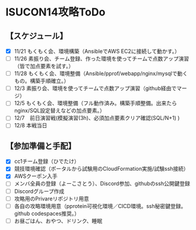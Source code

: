 # ISUCON14攻略ToDo

## 【スケジュール】
- [x] 11/21 もくもく会、環境構築（AnsibleでAWS EC2に接続して動かす。）
- [ ] 11/26 素振り会、チーム登録、作った環境を使ってチームで点数アップ演習（皆で加点要素を試す。）
- [ ] 11/28 もくもく会、環境整備（Ansible/pprof/webapp/nginx/mysqlで動くもの。構築手順確立。）
- [ ] 12/3  素振り会、環境を使ってチームで点数アップ演習（github経由でマージ）
- [ ] 12/5  もくもく会、環境整備（フル動作済み。構築手順整備。出来たらnginx/SQL設定替えなどの加点要素。）
- [ ] 12/7　前日演習戦(模擬演習(3h)、必須加点要素クリア確認(SQL/N+1) )
- [ ] 12/8  本戦当日

## 【参加準備と手配】
- [x] cc1チーム登録（ひでたけ）
- [x] 競技環境確認（ポータルから試験用のCloudFormation実施/試験ssh接続）  
- [x] AWSクーポン入手
- [ ] メンバ全員の登録（よーこさとう）、Discord参加、githubのssh公開鍵登録
- [ ] Discordグループ作成
- [ ] 攻略用のPrivareリポジトリ用意
- [ ] 各自の攻略環境用意（pprotein可視化環境／CICD環境。ssh秘密鍵登録。github codespaces推奨。）
- [ ] お昼ごはん、おやつ、ドリンク、睡眠
